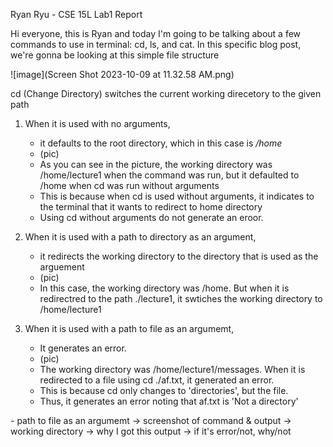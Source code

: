 Ryan Ryu - CSE 15L Lab1 Report

Hi everyone, this is Ryan and today I'm going to be talking about a few commands to use in terminal: cd, ls, and cat.
In this specific blog post, we're gonna be looking at this simple file structure

![image](Screen Shot 2023-10-09 at 11.32.58 AM.png)

cd (Change Directory) switches the current working direcetory to the given path
1) When it is used with no arguments,
   - it defaults to the root directory, which in this case is */home*
   - (pic)
   - As you can see in the picture, the working directory was /home/lecture1 when the command was run, but it defaulted to /home when cd was run without arguments
   - This is because when cd is used without arguments, it indicates to the terminal that it wants to redirect to home directory
   - Using cd without arguments do not generate an eroor. 
  
2) When it is used with a path to directory as an argument,
   - it redirects the working directory to the directory that is used as the arguement
   - (pic)
   - In this case, the working directory was /home. But when it is redirectred to the path ./lecture1, it swtiches the working directory to /home/lecture1
  
3) When it is used with a path to file as an argumemt,
   - It generates an error.
   - (pic)
   - The working directory was /home/lecture1/messages. When it is redirected to a file using cd ./af.txt, it generated an error.
   - This is because cd only changes to 'directories', but the file.
   - Thus, it generates an error noting that af.txt is 'Not a directory'
  
<ls>
- path to file as an argumemt
  -> screenshot of command & output
  -> working directory
  -> why I got this output
  -> if it's error/not, why/not
<cat>

